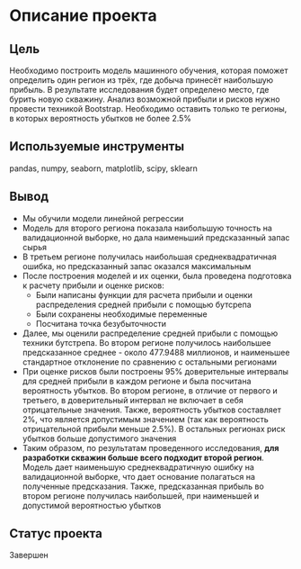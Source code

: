 # Описание проекта
## Цель
Необходимо построить модель машинного обучения, которая поможет определить один регион из трёх, где добыча принесёт наибольшую прибыль. В результате исследования будет определено место, где бурить новую скважину. Анализ возможной прибыли и рисков нужно провести техникой Bootstrap. Необходимо оставить только те регионы, в которых вероятность убытков не более 2.5%

## Используемые инструменты
pandas, numpy, seaborn, matplotlib, scipy, sklearn

## Вывод
- Мы обучили модели линейной регрессии
- Модель для второго региона показала наибольшую точность на валидационной выборке, но дала наименьший предсказанный запас сырья
- В третьем регионе получилась наибольшая среднеквадратичная ошибка, но предсказанный запас оказался максимальным
- После построения моделей и их оценки, была проведена подготовка к расчету прибыли и оценке рисков:
  - Были написаны функции для расчета прибыли и оценки распределения средней прибыли с помощью бутсрепа
  - Были сохранены необходимые переменные
  - Посчитана точка безубыточности
- Далее, мы оценили распределение средней прибыли с помощью техники бутстрепа. Во втором регионе получилось наибольшее предсказанное среднее - около 477.9488 миллионов, и наименьшее стандартное отклонение по сравнению с остальными регионами
- При оценке рисков были построены 95% доверительные интервалы для средней прибыли в каждом регионе и была посчитана вероятность убытков. Во втором регионе, в отличие от первого и третьего, в доверительный интервал не включает в себя отрицательные значения. Также, вероятность убытков составляет 2%, что является допустимым значением (так как вероятность отрицательной прибыли меньше 2.5%). В остальных регионах риск убытков больше допустимого значения
- Таким образом, по результатам проведенного исследования, **для разработки скважин больше всего подходит второй регион**. Модель дает наименьшую среднеквадратичную ошибку на валидационной выборке, что дает основание полагаться на полученные предсказания. Также, предсказанная прибыль во втором регионе получилась наибольшей, при наименьшей и допустимой вероятностью убытков

## Статус проекта
Завершен
